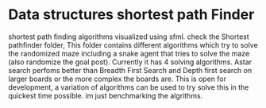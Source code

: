 # Data structures shortest path Finder
shortest path finding algorithms visualized using sfml.
check the Shortest pathfinder folder, This folder contains different algorithms which try to solve the randomized maze including a snake agent that tries to solve the maze (also randomize the goal post). Currently it has 4 solving algorithms. Astar search perfoms better than Breadth First Search and Depth first search on larger boards or the more complex the boards are. This is open for development, a variation of  algorithms can be used to try solve this in the quickest time possible. im just benchmarking the algrithms.   
